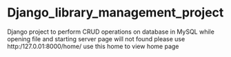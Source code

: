# Django_library_management_project
Django project to perform CRUD operations on database in MySQL
while opening file and starting server page will not found 
   please use http:/127.0.01:8000/home/
   use this home to view home page
